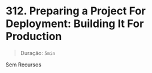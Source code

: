 # 312. Preparing a Project For Deployment: Building It For Production

> Duração: `5min`

Sem Recursos
